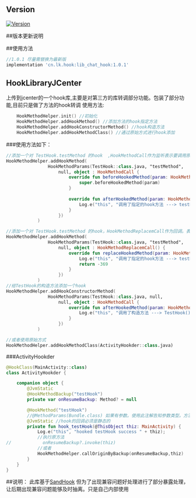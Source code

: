 ## Version

[ ![Version](https://api.bintray.com/packages/15198184721/android/SandHook/images/download.svg) ](https://bintray.com/15198184721/android/SandHook/_latestVersion)

##版本更新说明

##使用方法

```gradle
//1.0.1 尽量需替换为最新版
implementation 'cn.lk.hook:lib_chat_hook:1.0.1'
```

## HookLibraryJCenter

上传到jcenter的一个hook库,主要是对第三方的库转调部分功能。包装了部分功能,目前只是做了方法的hook转调
使用方法:
```kotlin
    HookMethodHelper.init() //初始化
    HookMethodHelper.addHookMethod() //添加方法的hook指定方法
    HookMethodHelper.addHookConstructorMethod() //hook构造方法
    HookMethodHelper.addHookMethodClass() //通过原始方式进行hook添加
```
###使用方法如下：

```kotlin
//添加一个对 TestHook.testMethod 的hook  ,HookMethodCall作为监听表示要调用原方法
HookMethodHelper.addHookMethod(
                HookMethodParams(TestHook::class.java, "testMethod",
                    null, object : HookMethodCall {
                        override fun beforeHookedMethod(param: HookMethodCallParams?) {
                            super.beforeHookedMethod(param)
                        }
    
                        override fun afterHookedMethod(param: HookMethodCallParams?) {
                            Log.e("this", "调用了指定的hook方法 ---> testMethod")
                        }
                    })
            )

//添加一个对 TestHook.testMethod 的hook，HookMethodReplacemCall作为回调。表示不调用原始方法
HookMethodHelper.addHookMethod(
                HookMethodParams(TestHook::class.java, "testMethod",
                    null, object : HookMethodReplacemCall() {
                        override fun replaceHookedMethod(param: HookMethodCallParams?): Any? {
                            Log.e("this", "调用了指定的hook方法 ---> testMethod")
                            return -369
                        }
                    })
            )
//给TestHook的构造方法添加一个hook
HookMethodHelper.addHookConstructorMethod(
                HookMethodParams(TestHook::class.java, null,
                    null, object : HookMethodCall {
                        override fun afterHookedMethod(param: HookMethodCallParams?) {
                            Log.e("this", "调用了构造方法 ---> TestHook()")
                        }
                    })
            )

//或者使用原始方式
HookMethodHelper.addHookMethodClass(ActivityHookder::class.java)
```

###ActivityHookder

```kotlin
@HookClass(MainActivity::class)
class ActivityHookder {

    companion object {
        @JvmStatic
        @HookMethodBackup("testHook")
        private var onResumeBackup: Method? = null

        @HookMethod("testHook")
        //@MethodParams(Bundle.class) 如果有参数。使用此注解告知参数类型。方法名称和参数共同确定一个方法
        @JvmStatic //hook的回调必须是静态的
        private fun hook_testHook(@ThisObject thiz: MainActivity) {
            Log.e("this", "hooked testHook success " + thiz);
            //执行原方法
//            onResumeBackup?.invoke(thiz)
            //或者
            HookMethodHelper.callOriginByBackup(onResumeBackup,thiz)
        }
    }
}
```

##说明：
此库基于[SandHook](https://github.com/ganyao114/SandHook)
但为了出现兼容问题好处理进行了部分暴露处理，让后期出现兼容问题能够及时抽离。只是自己内部使用

